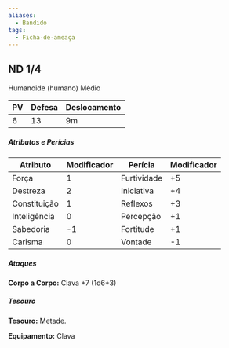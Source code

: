 ```yaml
---
aliases:
  - Bandido
tags:
  - Ficha-de-ameaça
---
```

## ND 1/4

Humanoide (humano) Médio

| PV  | Defesa | Deslocamento |
| --- | ------ | ------------ |
| 6   | 13     | 9m           |

##### Atributos e Perícias

| Atributo     | Modificador | Perícia     | Modificador |
| ------------ | ----------- | ----------- | ----------- |
| Força        | 1           | Furtividade | +5          |
| Destreza     | 2           | Iniciativa  | +4          |
| Constituição | 1           | Reflexos    | +3          |
| Inteligência | 0           | Percepção   | +1          |
| Sabedoria    | -1          | Fortitude   | +1          |
| Carisma      | 0           | Vontade     | -1          |

##### Ataques
**Corpo a Corpo:** Clava +7 (1d6+3)

##### Tesouro
**Tesouro:** Metade.

**Equipamento:** Clava
